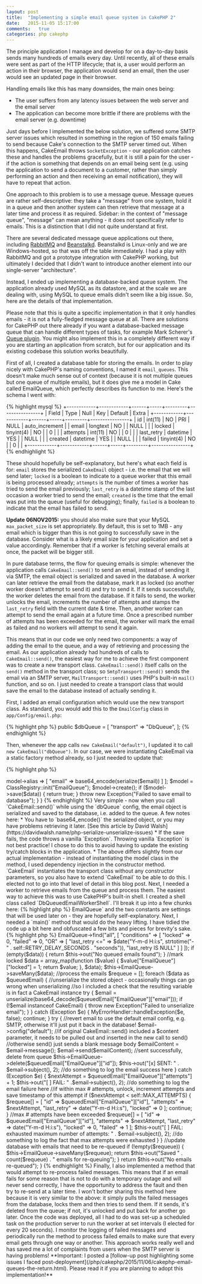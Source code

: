 ```yaml
---
layout: post
title:  "Implementing a simple email queue system in CakePHP 2"
date:   2015-11-05 15:17:00
comments:   true
categories: php cakephp
---
```

The principle application I manage and develop for on a day-to-day basis sends many hundreds of emails every day. Until recently, all of these emails were sent as part of the HTTP lifecycle; that is, a user would perform an action in their browser, the application would send an email, then the user would see an updated page in their browser.

Handling emails like this has many downsides, the main ones being:

* The user suffers from any latency issues between the web server and the email server
* The application can become more brittle if there are problems with the email server (e.g. downtime)

Just days before I implemented the below solution, we suffered some SMTP server issues which resulted in something in the region of 150 emails failing to send because Cake's connection to the SMTP server timed out. When this happens, CakeEmail throws `SocketException` - our application catches these and handles the problems gracefully, but it is still a pain for the user - if the action is something that depends on an email being sent (e.g. using the application to send a document to a customer, rather than simply performing an action and then receiving an email notification), they will have to repeat that action.

One approach to this problem is to use a message queue. Message queues are rather self-descriptive: they take a "message" from one system, hold it in a queue and then another system can then retrieve that message at a later time and process it as required. Sidebar: in the context of "message queue", "message" can mean anything - it does not specifically refer to emails. This is a distinction that I did not quite understand at first.

There are several dedicated message queue applications out there, including [RabbitMQ](http://www.rabbitmq.com/) and [Beanstalkd](http://kr.github.io/beanstalkd/). Beanstalkd is Linux-only and we are Windows-hosted, so that was off the table immediately. I had a play with RabbitMQ and got a prototype integration with CakePHP working, but ultimately I decided that I didn't want to introduce another element into our single-server "architecture". 

Instead, I ended up implementing a database-backed queue system. The application already used MySQL as its datastore, and at the scale we are dealing with, using MySQL to queue emails didn't seem like a big issue. So, here are the details of that implementation. 

Please note that this is quite a specific implementation in that it only handles emails - it is not a fully-fledged message queue at all. There are solutions for CakePHP out there already if you want a database-backed message queue that can handle different types of tasks, for example Mark Scherer's [Queue plugin](https://github.com/dereuromark/cakephp-queue). You might also implement this in a completely different way if you are starting an application from scratch, but for our application and its existing codebase this solution works beautifully.

First of all, I created a database table for storing the emails. In order to play nicely with CakePHP's naming conventions, I named it `email_queues`. This doesn't make much sense out of context (because it is not multiple queues but one queue of multiple emails), but it does give me a model in Cake called EmailQueue, which perfectly describes its function to me. Here's the schema I went with:

{% highlight mysql %}
+------------+------------+------+-----+---------+----------------+
| Field      | Type       | Null | Key | Default | Extra          |
+------------+------------+------+-----+---------+----------------+
| id         | int(11)    | NO   | PRI | NULL    | auto_increment |
| email      | longtext   | NO   |     | NULL    |                |
| locked     | tinyint(4) | NO   |     | 0       |                |
| attempts   | int(11)    | NO   |     | 0       |                |
| last_retry | datetime   | YES  |     | NULL    |                |
| created    | datetime   | YES  |     | NULL    |                |
| failed     | tinyint(4) | NO   |     | 0       |                |
+------------+------------+------+-----+---------+----------------+
{% endhighlight %}

These should hopefully be self-explanatory, but here's what each field is for: `email` stores the serialized `CakeEmail` object - i.e. the email that we will send later; `locked` is a boolean to indicate to a queue worker that this email is being processed already; `attempts` is the number of times a worker has tried to send the email previously; `last_retry` is a datetime stamp of the last occasion a worker tried to send the email; `created` is the time that the email was put into the queue (useful for debugging); finally, `failed` is a boolean to indicate that the email has failed to send.

**Update 06NOV2015:** you should also make sure that your MySQL `max_packet_size` is set appropriately. By default, this is set to 1MB - any email which is bigger than this is not going to successfully save in the database. Consider what is a likely email size for your application and set a value accordingly. Remember that if a worker is fetching several emails at once, the packet will be bigger still.

In pure database terms, the flow for queuing emails is simple: whenever the application calls `CakeEmail::send()` to send an email, instead of sending it via SMTP, the email object is serialized and saved in the database. A worker can later retrieve the email from the database, mark it as locked (so another worker doesn't attempt to send it) and try to send it. If it sends successfully, the worker deletes the email from the database. If it fails to send, the worker unlocks the email, increments the number of attempts and stamps the `last_retry` field with the current date & time. Then, another worker can attempt to send the email again at a future time. Once a prescribed number of attempts has been exceeded for the email, the worker will mark the email as failed and no workers will attempt to send it again.

This means that in our code we only need two components: a way of adding the email to the queue, and a way of retrieving and processing the email. As our application already had hundreds of calls to `CakeEmail::send()`, the easiest way for me to achieve the first component was to create a new transport class. `CakeEmail::send()` itself calls on the `send()` method in the transport class; so `SmtpTransport::send()` sends the email via an SMTP server, `MailTransport::send()` uses PHP's built-in `mail()` function, and so on. I just needed to create a transport class that would save the email to the database instead of actually sending it.

First, I added an email configuration which would use the new transport class. As standard, you would add this to the `EmailConfig` class in `app/Config/email.php`:

{% highlight php %}
public $dbQueue = [
    "transport" => "DbQueue",
];
{% endhighlight %}

Then, whenever the app calls `new CakeEmail("default")`, I updated it to call `new CakeEmail("dbQueue")`. In our case, we were instantiating CakeEmail via a static factory method already, so I just needed to update that:

{% highlight php %}
<?php
App::uses("CakeEmail", "Lib");

/*
	Factory class for creating new Email object
 */

class EmailFactory
{
	/*
		Create Email object
		@param 		$cfg 	Email config to use
		@return 	Instance of CakeEmail (or whatever you choose to return)
	 */
	public static function create($cfg = "dbQueue") {
		return new CakeEmail($cfg);
	}
}
{% endhighlight %}

Whenever our app needs an instance of CakeEmail, it just calls `EmailFactory::create()`. Because we were already doing it this way, updating the app to use the new dbQueue config was a doddle. Next, I needed to create the transport class itself. As mentioned above, this only needs to take the CakeEmail object, serialize it and save it in the database, so it was very simple to implement:

{% highlight php %}
<?php
App::uses('AbstractTransport', 'Network/Email');

/*
 * Transport class for sending emails via queue from database
 * This class provides a send() method which serializes the CakeEmail object and saves it in database for a worker to pick up at a later time
 */
class DbQueueTransport extends AbstractTransport
{
    /*
     * "Send" an email by serializing CakeEmail object and saving to database for retrieval by a worker
     */
    public function send(CakeEmail $email)
    {
        $data = [
            $this->model->alias => [
                "email" => base64_encode(serialize($email))
            ]
        ];

        $model = ClassRegistry::init("EmailQueue");
        $model->create();
        if ($model->save($data)) {
            return true;
        }
        throw new Exception("Failed to save email to database");
    }
}
{% endhighlight %}

Very simple - now when you call `CakeEmail::send()` while using the `dbQueue` config, the email object is serialized and saved to the database, i.e. added to the queue.

A few notes here:

* You have to `base64_encode()` the serialized object, or you may have problems retrieving it later. [See this article by David Walsh](https://davidwalsh.name/php-serialize-unserialize-issues)
* If the save fails, the code throws a vanilla `Exception`. Throwing vanilla `Exception` is not best practice! I chose to do this to avoid having to update the existing try/catch blocks in the application.
* The above differs slightly from our actual implementation - instead of instantiating the model class in the method, I used dependency injection in the constructor method. `CakeEmail` instantiates the transport class without any constructor parameters, so you also have to extend `CakeEmail` to be able to do this. I elected not to go into that level of detail in this blog post.

Next, I needed a worker to retrieve emails from the queue and process them. The easiest way to achieve this was to use CakePHP's built-in shell. I created a shell class called `DbQueuedEmailWorkerShell`. I'll break it up into a few chunks here:

{% highlight php %}
<?php
App::uses("CakeEmail", "Network/Email");

class DbQueuedEmailWorkerShell extends AppShell
{
    public $uses = [
        "EmailQueue"
    ];

    const MAX_ATTEMPTS = 50;

    const RETRY_DELAY_SECONDS = 15;
{% endhighlight %}

Notes on this top section:`$uses` gives the shell class access to the `EmailQueue` model via `$this->EmailQueue` and the two constants are settings that will be used later on - they are hopefully self-explanatory.

Next, I needed a `main()` method that would do the heavy lifting. I have tidied the code up a bit here and obfuscated a few bits and pieces for brevity's sake.

{% highlight php %}
<?php
public function main()
{
    //get queued emails that haven't been attempted yet or which haven't been attempted for at least RETRY_DELAY_SECONDS
    $data = $this->EmailQueue->find("all", [
        "conditions" => [
            "locked" => 0,
            "failed" => 0,
            "OR" => [
                "last_retry <=" => $date("Y-m-d H:i:s", strtotime("-" . self::RETRY_DELAY_SECONDS . "seconds")),
                "last_retry IS NULL"
            ]
        ]
    ]);

    if (empty($data)) {
        return $this->out("No queued emails found");
    }

    //mark locked
    $data = array_map(function ($value) {
        $value["EmailQueue"]["locked"] = 1;
        return $value;
    }, $data);
    $this->EmailQueue->saveMany($data);

    //process the emails
    $requeue = [];
    foreach ($data as $queuedEmail) {

        //unserialize the stored object - occasionally things can go wrong when unserializing
        //so I included a check that the resulting variable is in fact a CakeEmail instance
        try {
            $email = unserialize(base64_decode($queuedEmail["EmailQueue"]["email"]));
            if (!$email instanceof CakeEmail) {
                throw new Exception("Failed to unserialize email");
            }
        } catch (Exception $e) {
            MyErrorHandler::handleException($e, false);
            continue;
        }

        try {
            //revert email to use the default email config, e.g. SMTP, otherwise it'll just put it back in the database!
            $email->config("default");

            //if original CakeEmail::send() included a $content parameter, it needs to be pulled out and inserted in the new call to send()
            //otherwise send() just sends a blank message body
            $emailContent = $email->message();
            $email->send($emailContent);

            //sent successfully, delete from queue
            $this->EmailQueue->delete($queuedEmail["EmailQueue"]["id"]);

            $this->out("[x] SENT: " . $email->subject(), 2);

            //do something to log the email success here

        } catch (Exception $e) {

            $nextAttempt = $queuedEmail["EmailQueue"]["attempts"] + 1;

            $this->out("[ ] FAIL: " .$email->subject(), 2);
            //do something to log the email failure here

            //if within max # attempts, unlock, increment attempts and save timestamp of this attempt
            if ($nextAttempt < self::MAX_ATTEMPTS) {
                $requeue[] = [
                    "id" => $queuedEmail["EmailQueue"]["id"],
                    "attempts" => $nextAttempt,
                    "last_retry" => date("Y-m-d H:i:s"),
                    "locked" => 0
                ];
                continue;
            }

            //max # attempts have been exceeded
            $requeue[] = [
                "id" => $queuedEmail["EmailQueue"]["id"],
                "attempts" => $nextAttempt,
                "last_retry" => date("Y-m-d H:i:s"),
                "locked" => 0,
                "failed" => 1
            ];

            $this->out("[ ] FAIL: exhausted maximum number of attempts: " . $email->subject(), 2);

            //do something to log the fact that max attempts were exhausted
        }
    }

    //update database with emails that need to be re-queued
    if (!empty($requeue)) {
        $this->EmailQueue->saveMany($requeue);
        return $this->out("Saved " . count($requeue) . " emails for re-queuing");
    }

    return $this->out("No emails re-queued");
}
{% endhighlight %}

Finally, I also implemented a method that would attempt to re-process failed messages. This means that if an email fails for some reason that is not to do with a temporary outage and will never send correctly, I have the opportunity to address the fault and then try to re-send at a later time.

I won't bother sharing this method here because it is very similar to the above: it simply pulls the failed messages from the database, locks them and then tries to send them. If it sends, it's deleted from the queue; if not, it's unlocked and put back for another go later.

Once the code was deployed, all I had to do was set-up a scheduled task on the production server to run the worker at set intervals (I elected for every 20 seconds). I monitor the logging of failed messages and periodically run the method to process failed emails to make sure that every email gets through one way or another.

This approach works really well and has saved me a lot of complaints from users when the SMTP server is having problems!

**Important: I posted a [follow-up post highlighting some issues I faced post-deployment](/php/cakephp/2015/11/06/cakephp-email-queues-the-return.html). Please read it if you are planning to adopt this implementation!**